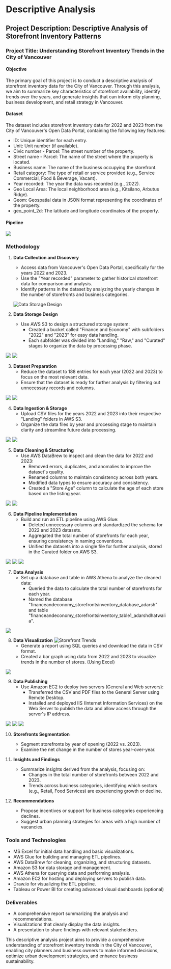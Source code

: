 # Descriptive Analysis 

## Project Description: Descriptive Analysis of Storefront Inventory Patterns

### Project Title: Understanding Storefront Inventory Trends in the City of Vancouver

#### Objective
The primary goal of this project is to conduct a descriptive analysis of storefront inventory data for the City of Vancouver. Through this analysis, we aim to summarize key characteristics of storefront availability, identify trends over the years, and generate insights that can inform city planning, business development, and retail strategy in Vancouver.

#### Dataset
The dataset includes storefront inventory data for 2022 and 2023 from the City of Vancouver's Open Data Portal, containing the following key features:

- ID: Unique identifier for each entry.
- Unit: Unit number (if available).
- Civic number - Parcel: The street number of the property.
- Street name - Parcel: The name of the street where the property is located.
- Business name: The name of the business occupying the storefront.
- Retail category: The type of retail or service provided (e.g., Service Commercial, Food & Beverage, Vacant).
- Year recorded: The year the data was recorded (e.g., 2022).
- Geo Local Area: The local neighborhood area (e.g., Kitsilano, Arbutus Ridge).
- Geom: Geospatial data in JSON format representing the coordinates of the property.
- geo_point_2d: The latitude and longitude coordinates of the property.

#### Pipeline
![](images/1.png)

### Methodology

1. **Data Collection and Discovery**
   - Access data from Vancouver's Open Data Portal, specifically for the years 2022 and 2023.
   - Use the "Year recorded" parameter to gather historical storefront data for comparison and analysis.
   - Identify patterns in the dataset by analyzing the yearly changes in the number of storefronts and business categories.

   ![Data Storage Design](images/2.png)
2. **Data Storage Design**

   - Use AWS S3 to design a structured storage system:
     - Created a bucket called "Finance and Economy" with subfolders "2022" and "2023" for easy data handling.
     - Each subfolder was divided into "Landing," "Raw," and "Curated" stages to organize the data by processing phase.
       
![](images/3.png)
![](images/4.png)

3. **Dataset Preparation**
   - Reduce the dataset to 188 entries for each year (2022 and 2023) to focus on the most relevant data.
   - Ensure that the dataset is ready for further analysis by filtering out unnecessary records and columns.

![](images/5.png)
![](images/6.png)

4. **Data Ingestion & Storage**
   - Upload CSV files for the years 2022 and 2023 into their respective "Landing" folders in AWS S3.
   - Organize the data files by year and processing stage to maintain clarity and streamline future data processing.

![](images/7.png)
![](images/8.png)

5. **Data Cleaning & Structuring**
   - Use AWS DataBrew to inspect and clean the data for 2022 and 2023:
     - Removed errors, duplicates, and anomalies to improve the dataset's quality.
     - Renamed columns to maintain consistency across both years.
     - Modified data types to ensure accuracy and consistency.
     - Created a "Store Age" column to calculate the age of each store based on the listing year.
    
![](images/9.png)
![](images/10.png)

6. **Data Pipeline Implementation**
   - Build and run an ETL pipeline using AWS Glue:
     - Deleted unnecessary columns and standardized the schema for 2022 and 2023 datasets.
     - Aggregated the total number of storefronts for each year, ensuring consistency in naming conventions.
     - Unified the datasets into a single file for further analysis, stored in the Curated folder on AWS S3.

![](images/11.png)
![](images/12.png)
![](images/13.png)

7. **Data Analysis**
   - Set up a database and table in AWS Athena to analyze the cleaned data:
     - Queried the data to calculate the total number of storefronts for each year.
     - Named the database "financeandeconomy_storefrontsinventory_database_adarsh" and table "financeandeconomy_storefrontsinventory_table1_adarshdhatwalia".

![](images/14.png)

8. **Data Visualization**
   ![Storefront Trends](images/storefront_trends.png)
   - Generate a report using SQL queries and download the data in CSV format.
   - Created a bar graph using data from 2022 and 2023 to visualize trends in the number of stores. (Using Excel)

![](images/15.png)

9. **Data Publishing**
   - Use Amazon EC2 to deploy two servers (General and Web servers):
     - Transferred the CSV and PDF files to the General Server using Remote Desktop.
     - Installed and deployed IIS (Internet Information Services) on the Web Server to publish the data and allow access through the server's IP address.

![](images/16.png)
![](images/17.png)
![](images/18.png)

10. **Storefronts Segmentation**
    - Segment storefronts by year of opening (2022 vs. 2023).
    - Examine the net change in the number of stores year-over-year.

11. **Insights and Findings**
    - Summarize insights derived from the analysis, focusing on:
      - Changes in the total number of storefronts between 2022 and 2023.
      - Trends across business categories, identifying which sectors (e.g., Retail, Food Services) are experiencing growth or decline.

12. **Recommendations**
    - Propose incentives or support for business categories experiencing declines.
    - Suggest urban planning strategies for areas with a high number of vacancies.

### Tools and Technologies
- MS Excel for initial data handling and basic visualizations.
- AWS Glue for building and managing ETL pipelines.
- AWS DataBrew for cleaning, organizing, and structuring datasets.
- Amazon S3 for data storage and management.
- AWS Athena for querying data and performing analysis.
- Amazon EC2 for hosting and deploying servers to publish data.
- Draw.io for visualizing the ETL pipeline.
- Tableau or Power BI for creating advanced visual dashboards (optional)

### Deliverables
- A comprehensive report summarizing the analysis and recommendations.
- Visualizations that clearly display the data insights.
- A presentation to share findings with relevant stakeholders.

This descriptive analysis project aims to provide a comprehensive understanding of storefront inventory trends in the City of Vancouver, enabling city planners and business owners to make informed decisions, optimize urban development strategies, and enhance business sustainability.
